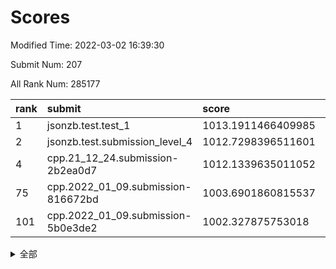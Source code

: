 # Scores

Modified Time: 2022-03-02 16:39:30

Submit Num: 207

All Rank Num: 285177

| rank |               submit               |       score        |       sigma        | pk_num |
| :--- | :--------------------------------- | :----------------- | :----------------- | :----- |
| 1    | jsonzb.test.test_1                 | 1013.1911466409985 | 0.8345456705110744 | 5506   |
| 2    | jsonzb.test.submission_level_4     | 1012.7298396511601 | 0.8203914493123645 | 5510   |
| 4    | cpp.21_12_24.submission-2b2ea0d7   | 1012.1339635011052 | 0.7816606896024798 | 5516   |
| 75   | cpp.2022_01_09.submission-816672bd | 1003.6901860815537 | 0.7131015253186745 | 5509   |
| 101  | cpp.2022_01_09.submission-5b0e3de2 | 1002.327875753018  | 0.7146649909031146 | 5511   |


<details>
<summary>全部</summary>

| rank |                 submit                 |       score        |       sigma        | pk_num |
| :--- | :------------------------------------- | :----------------- | :----------------- | :----- |
| 1    | jsonzb.test.test_1                     | 1013.1911466409985 | 0.8345456705110744 | 5506   |
| 2    | jsonzb.test.submission_level_4         | 1012.7298396511601 | 0.8203914493123645 | 5510   |
| 3    | gobigger.level_3.submission_level_3_10 | 1012.4310531766998 | 0.789088643607968  | 5510   |
| 4    | cpp.21_12_24.submission-2b2ea0d7       | 1012.1339635011052 | 0.7816606896024798 | 5516   |
| 5    | gobigger.level_3.submission_level_3_12 | 1011.3907454612716 | 0.7864300433502337 | 5509   |
| 6    | gobigger.level_3.submission_level_3_19 | 1011.2725583611277 | 0.7603199579279786 | 5511   |
| 7    | gobigger.level_3.submission_level_3_42 | 1011.2349560871014 | 0.7564537430782318 | 5513   |
| 8    | gobigger.level_3.submission_level_3_15 | 1011.1883116878636 | 0.7701927763783106 | 5508   |
| 9    | gobigger.level_3.submission_level_3_20 | 1011.1694667237922 | 0.768299538587446  | 5514   |
| 10   | gobigger.level_3.submission_level_3_38 | 1011.0604039357686 | 0.7757309907280141 | 5509   |
| 11   | gobigger.level_3.submission_level_3_1  | 1011.0590276162374 | 0.7531163092965368 | 5509   |
| 12   | gobigger.level_3.submission_level_3_7  | 1010.9623260453369 | 0.7673825113492725 | 5512   |
| 13   | gobigger.level_3.submission_level_3_8  | 1010.940568017431  | 0.7888999756482814 | 5515   |
| 14   | gobigger.level_3.submission_level_3_5  | 1010.9271436938361 | 0.7980168693087343 | 5510   |
| 15   | gobigger.level_3.submission_level_3_28 | 1010.7915226540736 | 0.7723799808071186 | 5512   |
| 16   | gobigger.level_3.submission_level_3_33 | 1010.7484558953875 | 0.7603316441774743 | 5511   |
| 17   | gobigger.level_3.submission_level_3_32 | 1010.6842822176824 | 0.7498848192163902 | 5511   |
| 18   | gobigger.level_3.submission_level_3_9  | 1010.6393017091372 | 0.7754969571685869 | 5509   |
| 19   | gobigger.level_3.submission_level_3_13 | 1010.6240507033122 | 0.7773195808259898 | 5510   |
| 20   | gobigger.level_3.submission_level_3_45 | 1010.6058806721777 | 0.781935949609212  | 5512   |
| 21   | gobigger.level_3.submission_level_3_44 | 1010.5502375071175 | 0.7589254903537462 | 5511   |
| 22   | gobigger.level_3.submission_level_3_35 | 1010.48529912233   | 0.7521425495941246 | 5516   |
| 23   | gobigger.level_3.submission_level_3_25 | 1010.4284364957607 | 0.776046506938543  | 5509   |
| 24   | gobigger.level_3.submission_level_3_16 | 1010.3999470847166 | 0.740238400760735  | 5513   |
| 25   | gobigger.level_3.submission_level_3_14 | 1010.1935691369667 | 0.736137580013044  | 5514   |
| 26   | gobigger.level_3.submission_level_3_34 | 1010.1812892866222 | 0.7584668037131895 | 5513   |
| 27   | gobigger.level_3.submission_level_3_48 | 1010.1661746482429 | 0.7617233078771524 | 5509   |
| 28   | gobigger.level_3.submission_level_3_40 | 1010.0555621830264 | 0.7720578367469866 | 5514   |
| 29   | gobigger.level_3.submission_level_3_0  | 1010.0386527848933 | 0.758749207382508  | 5503   |
| 30   | gobigger.level_3.submission_level_3_39 | 1009.9609013112607 | 0.7612459129787594 | 5511   |
| 31   | gobigger.level_3.submission_level_3_24 | 1009.8962842674246 | 0.7387545664292856 | 5514   |
| 32   | gobigger.level_3.submission_level_3_11 | 1009.894808145339  | 0.7634265955488817 | 5510   |
| 33   | gobigger.level_3.submission_level_3_49 | 1009.8935806124177 | 0.7585074910726379 | 5513   |
| 34   | gobigger.level_3.submission_level_3_27 | 1009.8358884613657 | 0.7629142653440609 | 5508   |
| 35   | gobigger.level_3.submission_level_3_47 | 1009.7346082738766 | 0.7388270880054069 | 5510   |
| 36   | gobigger.level_3.submission_level_3_31 | 1009.5684770256663 | 0.740620631948288  | 5511   |
| 37   | gobigger.level_3.submission_level_3_43 | 1009.5130536383188 | 0.745629976451399  | 5514   |
| 38   | gobigger.level_3.submission_level_3_2  | 1009.4683044192366 | 0.7409100187191479 | 5518   |
| 39   | gobigger.level_3.submission_level_3_26 | 1009.4131134581389 | 0.7487846925780213 | 5515   |
| 40   | gobigger.level_3.submission_level_3_29 | 1009.3543989664307 | 0.7566274214689573 | 5502   |
| 41   | gobigger.level_3.submission_level_3_30 | 1009.2695191072773 | 0.759329025765694  | 5506   |
| 42   | gobigger.level_3.submission_level_3_23 | 1009.1788764328102 | 0.754207606184942  | 5513   |
| 43   | gobigger.level_3.submission_level_3_41 | 1009.1546933801187 | 0.7350504142661576 | 5509   |
| 44   | gobigger.level_3.submission_level_3_36 | 1009.1350515010197 | 0.7494155846554885 | 5512   |
| 45   | gobigger.level_3.submission_level_3_22 | 1009.0946823609431 | 0.766169288444945  | 5508   |
| 46   | gobigger.level_3.submission_level_3_18 | 1009.0182992911288 | 0.7539737564212033 | 5507   |
| 47   | gobigger.level_3.submission_level_3_3  | 1008.9096045936096 | 0.747706241939711  | 5511   |
| 48   | gobigger.level_3.submission_level_3_37 | 1008.8066814218445 | 0.7311180209351182 | 5509   |
| 49   | gobigger.level_3.submission_level_3_17 | 1008.7953548460133 | 0.7438924369097896 | 5512   |
| 50   | gobigger.level_3.submission_level_3_4  | 1008.7047526598894 | 0.7652268407876357 | 5511   |
| 51   | gobigger.level_3.submission_level_3_6  | 1008.589924945939  | 0.7290237903652345 | 5505   |
| 52   | gobigger.level_3.submission_level_3_21 | 1008.3471764307405 | 0.7570167135539791 | 5514   |
| 53   | gobigger.level_3.submission_level_3_46 | 1007.9320058531628 | 0.7499733191712492 | 5516   |
| 54   | gobigger.level_1.submission_level_1_43 | 1005.0947083900533 | 0.7167548455726218 | 5509   |
| 55   | gobigger.level_1.submission_level_1_38 | 1004.7590125004888 | 0.7258981806665588 | 5510   |
| 56   | gobigger.level_1.submission_level_1_16 | 1004.5971076134524 | 0.7259370200847562 | 5509   |
| 57   | gobigger.level_1.submission_level_1_12 | 1004.5726425419175 | 0.7158733790562647 | 5514   |
| 58   | gobigger.level_1.submission_level_1_31 | 1004.5487463508141 | 0.7140021536444073 | 5508   |
| 59   | gobigger.level_1.submission_level_1_39 | 1004.432489575621  | 0.7169963767215304 | 5508   |
| 60   | gobigger.level_1.submission_level_1_49 | 1004.3978577205955 | 0.7214600044891706 | 5508   |
| 61   | gobigger.level_1.submission_level_1_22 | 1004.3032092838449 | 0.7189450912103176 | 5506   |
| 62   | gobigger.level_1.submission_level_1_33 | 1004.2845970530883 | 0.7051852630225764 | 5515   |
| 63   | gobigger.level_1.submission_level_1_4  | 1004.1534503394569 | 0.7146938920671042 | 5512   |
| 64   | gobigger.level_1.submission_level_1_47 | 1004.1417777918359 | 0.7084999063827474 | 5511   |
| 65   | gobigger.level_1.submission_level_1_48 | 1004.1161440478265 | 0.7188521110483831 | 5512   |
| 66   | gobigger.level_1.submission_level_1_14 | 1004.1075652000062 | 0.7206371270779877 | 5507   |
| 67   | gobigger.level_1.submission_level_1_26 | 1004.0306347322795 | 0.7303068229936079 | 5508   |
| 68   | gobigger.level_1.submission_level_1_5  | 1004.0094842755402 | 0.7190452732418517 | 5511   |
| 69   | gobigger.level_1.submission_level_1_18 | 1003.9118108742979 | 0.7270039880327074 | 5509   |
| 70   | gobigger.level_1.submission_level_1_24 | 1003.89424544954   | 0.7167719778923212 | 5513   |
| 71   | gobigger.level_1.submission_level_1_10 | 1003.8887545708844 | 0.7211364861066283 | 5513   |
| 72   | gobigger.level_1.submission_level_1_19 | 1003.8810843268985 | 0.7312480265085791 | 5509   |
| 73   | gobigger.level_1.submission_level_1_27 | 1003.7327902493706 | 0.7281650558142814 | 5512   |
| 74   | gobigger.level_1.submission_level_1_15 | 1003.7225347293981 | 0.7167598598251792 | 5508   |
| 75   | cpp.2022_01_09.submission-816672bd     | 1003.6901860815537 | 0.7131015253186745 | 5509   |
| 76   | gobigger.level_1.submission_level_1_20 | 1003.684985198852  | 0.7108876832785334 | 5511   |
| 77   | gobigger.level_1.submission_level_1_37 | 1003.5964570195897 | 0.719270049762506  | 5510   |
| 78   | gobigger.level_1.submission_level_1_46 | 1003.5592060660284 | 0.7177374254091469 | 5512   |
| 79   | gobigger.level_1.submission_level_1_7  | 1003.5518506407685 | 0.7147045208580525 | 5513   |
| 80   | gobigger.level_1.submission_level_1_11 | 1003.4781379507264 | 0.7288535457165577 | 5510   |
| 81   | gobigger.level_1.submission_level_1_17 | 1003.4418065715981 | 0.7323266798540354 | 5510   |
| 82   | gobigger.level_1.submission_level_1_0  | 1003.3547862339973 | 0.7117529046002786 | 5514   |
| 83   | gobigger.level_1.submission_level_1_32 | 1003.3460246379067 | 0.7103815564345441 | 5508   |
| 84   | gobigger.level_1.submission_level_1_30 | 1003.3388486357723 | 0.7132858442097246 | 5512   |
| 85   | gobigger.level_1.submission_level_1_13 | 1003.3143938273288 | 0.7184036095218739 | 5510   |
| 86   | gobigger.level_1.submission_level_1_44 | 1003.3059499427402 | 0.7166595915089574 | 5509   |
| 87   | gobigger.level_1.submission_level_1_28 | 1003.207265666359  | 0.7126962670746493 | 5509   |
| 88   | gobigger.level_1.submission_level_1_2  | 1003.1732238799617 | 0.7227137697392648 | 5509   |
| 89   | gobigger.level_1.submission_level_1_8  | 1003.1713556064267 | 0.714076968308722  | 5509   |
| 90   | gobigger.level_1.submission_level_1_25 | 1003.1200688993952 | 0.7115018828103659 | 5518   |
| 91   | gobigger.level_1.submission_level_1_1  | 1003.0884722704938 | 0.7190305436216365 | 5515   |
| 92   | gobigger.level_1.submission_level_1_6  | 1002.9717878203049 | 0.7122355770069235 | 5510   |
| 93   | gobigger.level_1.submission_level_1_23 | 1002.6812209042267 | 0.7229156539660444 | 5514   |
| 94   | gobigger.level_1.submission_level_1_9  | 1002.5925929703812 | 0.7135344435209956 | 5504   |
| 95   | gobigger.level_1.submission_level_1_29 | 1002.5770916528156 | 0.7262717067764397 | 5509   |
| 96   | gobigger.level_1.submission_level_1_45 | 1002.574231477737  | 0.7198869802153506 | 5511   |
| 97   | gobigger.level_1.submission_level_1_36 | 1002.5444479499333 | 0.7019614185402681 | 5511   |
| 98   | gobigger.level_1.submission_level_1_40 | 1002.5192356468972 | 0.7145923882012516 | 5515   |
| 99   | gobigger.level_1.submission_level_1_42 | 1002.357813553862  | 0.717174455919714  | 5509   |
| 100  | gobigger.level_1.submission_level_1_35 | 1002.330552529666  | 0.713869108341929  | 5508   |
| 101  | cpp.2022_01_09.submission-5b0e3de2     | 1002.327875753018  | 0.7146649909031146 | 5511   |
| 102  | gobigger.level_1.submission_level_1_3  | 1002.2665426733904 | 0.7210983003690079 | 5510   |
| 103  | gobigger.level_1.submission_level_1_34 | 1002.2553514842022 | 0.711784890956787  | 5509   |
| 104  | gobigger.level_1.submission_level_1_21 | 1002.1725128825711 | 0.7233556256796576 | 5509   |
| 105  | gobigger.level_1.submission_level_1_41 | 1002.1495234247606 | 0.7082706137084577 | 5511   |
| 106  | gobigger.random.submission_random_39   | 997.8659083890548  | 0.7055200282947992 | 5511   |
| 107  | gobigger.random.submission_random_13   | 997.0767385570017  | 0.7122951770480903 | 5510   |
| 108  | gobigger.random.submission_random_19   | 996.9820559936201  | 0.7022462980280008 | 5509   |
| 109  | gobigger.random.submission_random_40   | 996.8789535688978  | 0.709877253908405  | 5516   |
| 110  | gobigger.random.submission_random_43   | 996.8135018824205  | 0.7062443485680876 | 5508   |
| 111  | gobigger.random.submission_random_45   | 996.6273316820915  | 0.7102097936342204 | 5511   |
| 112  | gobigger.random.submission_random_22   | 996.5667879134168  | 0.7136876959085502 | 5509   |
| 113  | gobigger.random.submission_random_12   | 996.5653758621811  | 0.7073977677664436 | 5513   |
| 114  | gobigger.random.submission_random_11   | 996.4527160833889  | 0.7073642704790947 | 5511   |
| 115  | gobigger.random.submission_random_33   | 996.4474094139867  | 0.7207852571188382 | 5510   |
| 116  | gobigger.random.submission_random_29   | 996.4467704208641  | 0.7082529802603464 | 5510   |
| 117  | gobigger.random.submission_random_44   | 996.4174851195816  | 0.7153744626345655 | 5511   |
| 118  | gobigger.random.submission_random_24   | 996.3159780590087  | 0.7105843485355118 | 5512   |
| 119  | gobigger.random.submission_random_9    | 996.3042779199333  | 0.722240801553671  | 5509   |
| 120  | gobigger.random.submission_random_10   | 996.2812980080346  | 0.7145863498366934 | 5505   |
| 121  | gobigger.random.submission_random_18   | 996.2794426065549  | 0.7031950691148168 | 5511   |
| 122  | gobigger.random.submission_random_34   | 996.2754456814542  | 0.7042939717398708 | 5511   |
| 123  | gobigger.random.submission_random_15   | 996.2703718415914  | 0.7189217903582572 | 5503   |
| 124  | gobigger.random.submission_random_36   | 996.1753348567145  | 0.7075112331548521 | 5508   |
| 125  | gobigger.random.submission_random_0    | 996.1682008783126  | 0.7189502719161687 | 5511   |
| 126  | gobigger.random.submission_random_5    | 996.0789716147912  | 0.7105258353881126 | 5508   |
| 127  | gobigger.random.submission_random_30   | 996.075373113384   | 0.7071122788881347 | 5517   |
| 128  | gobigger.random.submission_random_37   | 996.026913664881   | 0.7086436784194449 | 5509   |
| 129  | gobigger.random.submission_random_17   | 995.97670019464    | 0.7123791365081665 | 5508   |
| 130  | gobigger.random.submission_random_31   | 995.9256184682921  | 0.7168077523056116 | 5509   |
| 131  | gobigger.random.submission_random_14   | 995.8865123535933  | 0.7019045428322864 | 5513   |
| 132  | gobigger.random.submission_random_46   | 995.8087182822528  | 0.7154168885966857 | 5511   |
| 133  | gobigger.random.submission_random_4    | 995.7891457256743  | 0.7191772636708    | 5511   |
| 134  | gobigger.random.submission_random_26   | 995.781029385384   | 0.7133640898503459 | 5509   |
| 135  | gobigger.random.submission_random_49   | 995.7743352346766  | 0.7160910096663131 | 5509   |
| 136  | gobigger.random.submission_random_25   | 995.7161373460405  | 0.7003179985041197 | 5511   |
| 137  | gobigger.random.submission_random_20   | 995.6539416814754  | 0.7153312572176925 | 5511   |
| 138  | gobigger.random.submission_random_47   | 995.63760237324    | 0.7010640846231069 | 5509   |
| 139  | gobigger.random.submission_random_7    | 995.6147042217312  | 0.704596123445852  | 5505   |
| 140  | gobigger.random.submission_random_16   | 995.600662454144   | 0.7082135171776646 | 5510   |
| 141  | gobigger.random.submission_random_48   | 995.56079025997    | 0.7171376031045774 | 5510   |
| 142  | gobigger.random.submission_random_42   | 995.5595608853534  | 0.7173233872556612 | 5511   |
| 143  | gobigger.level_2.submission_level_2_24 | 995.5436850580815  | 0.7173945695819685 | 5514   |
| 144  | gobigger.random.submission_random_38   | 995.5372580166054  | 0.721818447721402  | 5509   |
| 145  | gobigger.random.submission_random_6    | 995.5234392346425  | 0.7177381135706699 | 5511   |
| 146  | gobigger.random.submission_random_8    | 995.5177231217126  | 0.7173597621346344 | 5512   |
| 147  | gobigger.random.submission_random_28   | 995.4717399742281  | 0.7047754578260356 | 5505   |
| 148  | gobigger.random.submission_random_23   | 995.377043646757   | 0.7148555231298763 | 5511   |
| 149  | gobigger.random.submission_random_32   | 995.3560888805828  | 0.7107374781845235 | 5514   |
| 150  | gobigger.random.submission_random_27   | 995.2888756549006  | 0.7058771872230541 | 5512   |
| 151  | gobigger.random.submission_random_3    | 995.2799707006025  | 0.6992245582262404 | 5512   |
| 152  | gobigger.random.submission_random_41   | 995.2559905660517  | 0.7030293035839076 | 5507   |
| 153  | gobigger.random.submission_random_1    | 995.0461527157477  | 0.7201108735549822 | 5512   |
| 154  | gobigger.random.submission_random_2    | 995.0282832876719  | 0.702949556533665  | 5514   |
| 155  | gobigger.random.submission_random_21   | 994.9438596703407  | 0.7164612642211495 | 5506   |
| 156  | gobigger.random.submission_random_35   | 994.2806639586231  | 0.7434175331210922 | 5513   |
| 157  | gobigger.level_2.submission_level_2_12 | 993.5917507023438  | 0.7407225425352624 | 5507   |
| 158  | gobigger.level_2.submission_level_2_19 | 993.2054817413826  | 0.7378799495069408 | 5513   |
| 159  | gobigger.level_2.submission_level_2_23 | 993.1615497800386  | 0.7422238387633049 | 5514   |
| 160  | gobigger.level_2.submission_level_2_25 | 993.027848487029   | 0.7593143449183772 | 5513   |
| 161  | gobigger.level_2.submission_level_2_21 | 993.0012829805587  | 0.7424978377187768 | 5509   |
| 162  | gobigger.level_2.submission_level_2_11 | 992.8769516844737  | 0.7307279941198217 | 5507   |
| 163  | gobigger.level_2.submission_level_2_47 | 992.6317698143785  | 0.7309720621932687 | 5509   |
| 164  | gobigger.level_2.submission_level_2_8  | 992.5725048006782  | 0.7270944967624808 | 5511   |
| 165  | gobigger.level_2.submission_level_2_18 | 992.5125758339885  | 0.7330869934390961 | 5511   |
| 166  | gobigger.level_2.submission_level_2_20 | 992.4026469909014  | 0.7514091561365083 | 5516   |
| 167  | gobigger.level_2.submission_level_2_7  | 992.3830718810921  | 0.7474074282256575 | 5516   |
| 168  | gobigger.level_2.submission_level_2_2  | 992.375697436339   | 0.7272181733467918 | 5514   |
| 169  | gobigger.level_2.submission_level_2_10 | 992.370309904832   | 0.7331922275046818 | 5511   |
| 170  | gobigger.level_2.submission_level_2_6  | 992.3271758059893  | 0.7400901488642154 | 5510   |
| 171  | gobigger.level_2.submission_level_2_4  | 992.290288453329   | 0.759216766678491  | 5513   |
| 172  | gobigger.level_2.submission_level_2_29 | 992.1673792300841  | 0.7344111730104191 | 5513   |
| 173  | gobigger.level_2.submission_level_2_48 | 992.1412421637095  | 0.7324406062529645 | 5514   |
| 174  | gobigger.level_2.submission_level_2_41 | 992.1028813106025  | 0.7619971045528413 | 5510   |
| 175  | gobigger.level_2.submission_level_2_27 | 992.0764637032647  | 0.7435591266064803 | 5513   |
| 176  | gobigger.level_2.submission_level_2_9  | 992.058313724445   | 0.7432262019535175 | 5515   |
| 177  | gobigger.level_2.submission_level_2_37 | 991.9867303081879  | 0.7559624034924954 | 5507   |
| 178  | gobigger.level_2.submission_level_2_28 | 991.9269627767371  | 0.7429472451090752 | 5510   |
| 179  | gobigger.level_2.submission_level_2_49 | 991.8827415683188  | 0.751555467428066  | 5509   |
| 180  | gobigger.level_2.submission_level_2_17 | 991.8771907551464  | 0.7616776117985438 | 5512   |
| 181  | gobigger.level_2.submission_level_2_3  | 991.8059179555763  | 0.738207581909496  | 5513   |
| 182  | gobigger.level_2.submission_level_2_32 | 991.7458914377253  | 0.7648219774600243 | 5507   |
| 183  | gobigger.level_2.submission_level_2_30 | 991.7352170570678  | 0.741719672664852  | 5510   |
| 184  | gobigger.level_2.submission_level_2_36 | 991.6828259253302  | 0.7585848365114167 | 5509   |
| 185  | gobigger.level_2.submission_level_2_45 | 991.6418686002174  | 0.762055319285249  | 5510   |
| 186  | gobigger.level_2.submission_level_2_15 | 991.5977928835915  | 0.7338416457863318 | 5511   |
| 187  | gobigger.level_2.submission_level_2_34 | 991.5493858850934  | 0.7690658963569422 | 5514   |
| 188  | gobigger.level_2.submission_level_2_0  | 991.5286351432327  | 0.7607026031664841 | 5516   |
| 189  | gobigger.level_2.submission_level_2_22 | 991.5213613450231  | 0.7479046287612358 | 5507   |
| 190  | gobigger.level_2.submission_level_2_40 | 991.3977701334112  | 0.7650513687804367 | 5514   |
| 191  | gobigger.level_2.submission_level_2_46 | 991.3783474896412  | 0.7662794561430636 | 5512   |
| 192  | gobigger.level_2.submission_level_2_35 | 991.3596903310704  | 0.7522465031860991 | 5510   |
| 193  | gobigger.level_2.submission_level_2_42 | 991.3326583375516  | 0.7473290886472707 | 5509   |
| 194  | gobigger.level_2.submission_level_2_13 | 991.3322808537508  | 0.7448537510768709 | 5511   |
| 195  | gobigger.level_2.submission_level_2_14 | 991.3139606011282  | 0.7634967875865348 | 5512   |
| 196  | gobigger.level_2.submission_level_2_5  | 991.2183416960178  | 0.745860450769243  | 5512   |
| 197  | gobigger.level_2.submission_level_2_16 | 991.2148783360617  | 0.745276577945522  | 5513   |
| 198  | gobigger.level_2.submission_level_2_33 | 991.1917267934291  | 0.7483878449168075 | 5509   |
| 199  | gobigger.level_2.submission_level_2_38 | 991.0566270449802  | 0.7506253175214247 | 5510   |
| 200  | gobigger.level_2.submission_level_2_1  | 990.835268000054   | 0.7601981991404002 | 5508   |
| 201  | gobigger.level_2.submission_level_2_39 | 990.6743703417203  | 0.7558150241826465 | 5515   |
| 202  | gobigger.level_2.submission_level_2_26 | 990.509383223351   | 0.7685568440826537 | 5509   |
| 203  | gobigger.level_2.submission_level_2_43 | 990.4965844048742  | 0.7562778994966474 | 5513   |
| 204  | gobigger.level_2.submission_level_2_44 | 990.4809951678823  | 0.79179629737958   | 5508   |
| 205  | gobigger.level_2.submission_level_2_31 | 990.311110640354   | 0.7574873537776122 | 5508   |
| 206  | gobigger.none.submission_none_0        | 976.9683670509091  | 1.3255335153435364 | 5510   |
| 207  | gobigger.none.submission_none_1        | 975.3372360979623  | 1.5361923616372328 | 5513   |

</details>